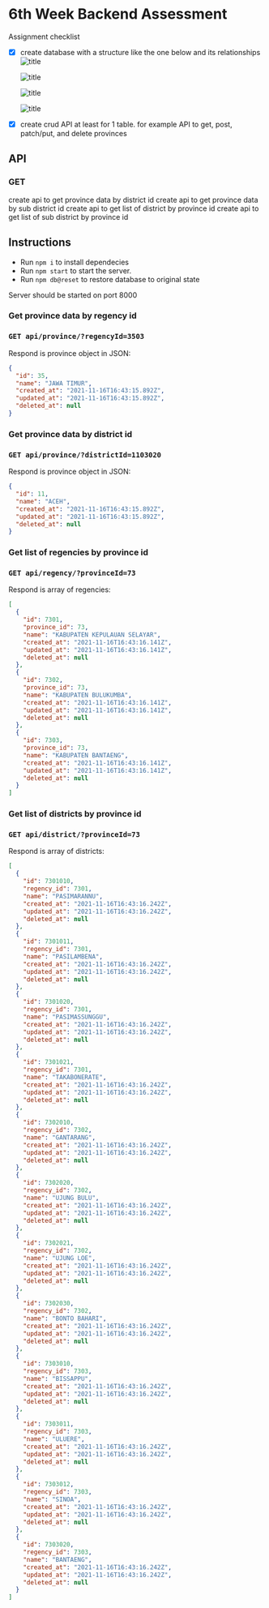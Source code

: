 # 6th Week Backend Assessment
Assignment checklist
- [x] create database with a structure like the one below and its relationships
  ![title](img/dbdesign.png)

  ![title](img/provinces.png)

  ![title](img/regencies.png)

  ![title](img/districts.png)
- [x] create crud API at least for 1 table. for example API to get, post, patch/put, and delete provinces

## API
### GET
create api to get province data by district id
create api to get province data by sub district id
create api to get list of district by province id
create api to get list of sub district by province id

## Instructions
- Run ```npm i``` to install dependecies
- Run ```npm start``` to start the server.
- Run ```npm db@reset``` to restore database to original state

Server should be started on port 8000

### Get province data by regency id
### ```GET api/province/?regencyId=3503```

Respond is province object in JSON:
```json
{
  "id": 35,
  "name": "JAWA TIMUR",
  "created_at": "2021-11-16T16:43:15.892Z",
  "updated_at": "2021-11-16T16:43:15.892Z",
  "deleted_at": null
}

```

### Get province data by district id
### ```GET api/province/?districtId=1103020```

Respond is province object in JSON:
```json
{
  "id": 11,
  "name": "ACEH",
  "created_at": "2021-11-16T16:43:15.892Z",
  "updated_at": "2021-11-16T16:43:15.892Z",
  "deleted_at": null
}
```

### Get list of regencies by province id
### ```GET api/regency/?provinceId=73```

Respond is array of regencies:
```json
[
  {
    "id": 7301,
    "province_id": 73,
    "name": "KABUPATEN KEPULAUAN SELAYAR",
    "created_at": "2021-11-16T16:43:16.141Z",
    "updated_at": "2021-11-16T16:43:16.141Z",
    "deleted_at": null
  },
  {
    "id": 7302,
    "province_id": 73,
    "name": "KABUPATEN BULUKUMBA",
    "created_at": "2021-11-16T16:43:16.141Z",
    "updated_at": "2021-11-16T16:43:16.141Z",
    "deleted_at": null
  },
  {
    "id": 7303,
    "province_id": 73,
    "name": "KABUPATEN BANTAENG",
    "created_at": "2021-11-16T16:43:16.141Z",
    "updated_at": "2021-11-16T16:43:16.141Z",
    "deleted_at": null
  }
]
```

### Get list of districts by province id
### ```GET api/district/?provinceId=73```

Respond is array of districts:
```json
[
  {
    "id": 7301010,
    "regency_id": 7301,
    "name": "PASIMARANNU",
    "created_at": "2021-11-16T16:43:16.242Z",
    "updated_at": "2021-11-16T16:43:16.242Z",
    "deleted_at": null
  },
  {
    "id": 7301011,
    "regency_id": 7301,
    "name": "PASILAMBENA",
    "created_at": "2021-11-16T16:43:16.242Z",
    "updated_at": "2021-11-16T16:43:16.242Z",
    "deleted_at": null
  },
  {
    "id": 7301020,
    "regency_id": 7301,
    "name": "PASIMASSUNGGU",
    "created_at": "2021-11-16T16:43:16.242Z",
    "updated_at": "2021-11-16T16:43:16.242Z",
    "deleted_at": null
  },
  {
    "id": 7301021,
    "regency_id": 7301,
    "name": "TAKABONERATE",
    "created_at": "2021-11-16T16:43:16.242Z",
    "updated_at": "2021-11-16T16:43:16.242Z",
    "deleted_at": null
  },
  {
    "id": 7302010,
    "regency_id": 7302,
    "name": "GANTARANG",
    "created_at": "2021-11-16T16:43:16.242Z",
    "updated_at": "2021-11-16T16:43:16.242Z",
    "deleted_at": null
  },
  {
    "id": 7302020,
    "regency_id": 7302,
    "name": "UJUNG BULU",
    "created_at": "2021-11-16T16:43:16.242Z",
    "updated_at": "2021-11-16T16:43:16.242Z",
    "deleted_at": null
  },
  {
    "id": 7302021,
    "regency_id": 7302,
    "name": "UJUNG LOE",
    "created_at": "2021-11-16T16:43:16.242Z",
    "updated_at": "2021-11-16T16:43:16.242Z",
    "deleted_at": null
  },
  {
    "id": 7302030,
    "regency_id": 7302,
    "name": "BONTO BAHARI",
    "created_at": "2021-11-16T16:43:16.242Z",
    "updated_at": "2021-11-16T16:43:16.242Z",
    "deleted_at": null
  },
  {
    "id": 7303010,
    "regency_id": 7303,
    "name": "BISSAPPU",
    "created_at": "2021-11-16T16:43:16.242Z",
    "updated_at": "2021-11-16T16:43:16.242Z",
    "deleted_at": null
  },
  {
    "id": 7303011,
    "regency_id": 7303,
    "name": "ULUERE",
    "created_at": "2021-11-16T16:43:16.242Z",
    "updated_at": "2021-11-16T16:43:16.242Z",
    "deleted_at": null
  },
  {
    "id": 7303012,
    "regency_id": 7303,
    "name": "SINOA",
    "created_at": "2021-11-16T16:43:16.242Z",
    "updated_at": "2021-11-16T16:43:16.242Z",
    "deleted_at": null
  },
  {
    "id": 7303020,
    "regency_id": 7303,
    "name": "BANTAENG",
    "created_at": "2021-11-16T16:43:16.242Z",
    "updated_at": "2021-11-16T16:43:16.242Z",
    "deleted_at": null
  }
]
```